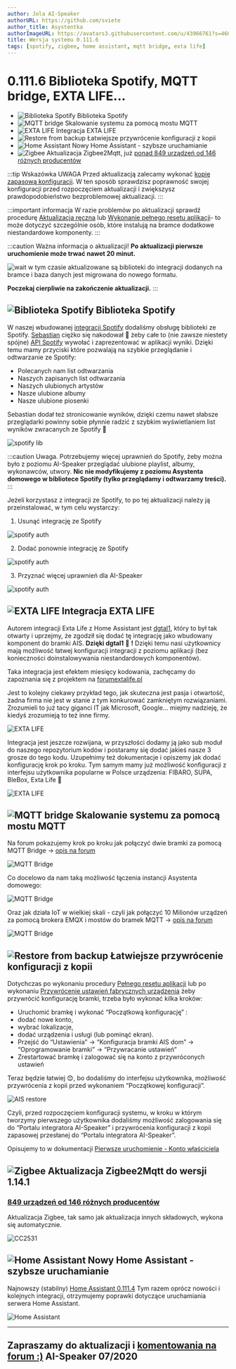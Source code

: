 ```yaml
---
author: Jola AI-Speaker
authorURL: https://github.com/sviete
author_title: Asystentka
authorImageURL: https://avatars3.githubusercontent.com/u/43966761?s=460&v=4
title: Wersja systemu 0.111.6
tags: [spotify, zigbee, home assistant, mqtt bridge, exta life]
---
```


# 0.111.6 Biblioteka Spotify, MQTT bridge, EXTA LIFE...

- ![Biblioteka Spotify](/img/en/blog/202007/spoify_icon.png) Biblioteka Spotify
- ![MQTT bridge](/img/en/blog/202007/mqtt_bridge.png) Skalowanie systemu za pomocą mostu MQTT
- ![EXTA LIFE](/img/en/blog/202007/exta_life.png) Integracja EXTA LIFE
- ![Restore from backup](/img/en/blog/202007/system_restore.png) Łatwiejsze przywrócenie konfiguracji z kopii
- ![Home Assistant](/img/en/blog/202007/hass.png) Nowy Home Assistant - szybsze uruchamianie
- ![Zigbee](/img/en/blog/202007/zigbee.png) Aktualizacja Zigbee2Mqtt, już [ponad 849 urządzeń od 146 różnych producentów](https://www.zigbee2mqtt.io/information/supported_devices.html)




<!--truncate-->

:::tip Wskazówka
UWAGA Przed aktualizacją zalecamy wykonać [kopię zapasową konfiguracji](/docs/ais_bramka_configuration_software#kopia-zapasowa-konfiguracji). W ten sposób sprawdzisz poprawność swojej konfiguracji przed rozpoczęciem aktualizacji i zwiększysz prawdopodobieństwo bezproblemowej aktualizacji.
:::

:::important informacja
W razie problemów po aktualizacji sprawdź procedurę [Aktualizacja ręczna](/docs/ais_bramka_update_manual) lub [Wykonanie pełnego resetu aplikacji](/docs/ais_bramka_reset_ais_step_by_step)- to może dotyczyć szczególnie osób, które instalują na bramce dodatkowe niestandardowe komponenty.
:::

:::caution Ważna informacja o aktualizacji!
 **Po aktualizacji pierwsze uruchomienie może trwać nawet 20 minut.**

 ![wait](/img/en/blog/202007/wait.png) w tym czasie aktualizowane są biblioteki do integracji dodanych na bramce i baza danych jest migrowana do nowego formatu.

 **Poczekaj cierpliwie na zakończenie aktualizacji.**
:::



## ![Biblioteka Spotify](/img/en/blog/202007/spoify_icon.png) Biblioteka Spotify

W naszej wbudowanej [integracji Spotify](/docs/ais_app_spotify) dodaliśmy obsługę biblioteki ze Spotify. [Sebastian](https://github.com/sgrzys) ciężko się nakodował 🥵 żeby całe to (nie zawsze niestety spójne) [API Spotify](https://developer.spotify.com/documentation/web-api/) wywołać i zaprezentować w aplikacji wyniki. Dzięki temu mamy przyciski które pozwalają na szybkie przeglądanie i odtwarzanie ze Spotify:
- Polecanych nam list odtwarzania
- Naszych zapisanych list odtwarzania
- Naszych ulubionych artystów
- Nasze ulubione albumy
- Nasze ulubione piosenki

Sebastian dodał też stronicowanie wyników, dzięki czemu nawet słabsze przeglądarki powinny sobie płynnie radzić z szybkim wyświetlaniem list wyników zwracanych ze Spotify 🥳

![spotify lib](/img/en/blog/202007/spotify_lib.png)

:::caution Uwaga.
 Potrzebujemy więcej uprawnień do Spotify, żeby można było z poziomu AI-Speaker przeglądać ulubione playlist, albumy, wykonawców, utwory.
 **Nic nie modyfikujemy z poziomu Asystenta domowego w bibliotece Spotify (tylko przeglądamy i odtwarzamy treści).**
:::

Jeżeli korzystasz z integracji ze Spotify, to po tej aktualizacji należy ją przeinstalować, w tym celu wystarczy:

1. Usunąć integrację ze Spotify

![spotify auth](/img/en/blog/202007/spotify_auth_1.png)

2. Dodać ponownie integrację ze Spotify

![spotify auth](/img/en/blog/202007/spotify_auth_2.png)


3. Przyznać więcej uprawnień dla AI-Speaker

![spotify auth](/img/en/blog/202007/spotify_auth_3.png)


## ![EXTA LIFE](/img/en/blog/202007/exta_life.png) Integracja EXTA LIFE

Autorem integracji Exta Life z Home Assistant jest [dgtal1](https://github.com/dgtal1), który to był tak otwarty i uprzejmy, że zgodził się dodać tę integrację jako wbudowany komponent do bramki AIS. **Dzięki dgtal1** 🥰 **!** Dzięki temu nasi użytkownicy mają możliwość łatwej konfiguracji integracji z poziomu aplikacji (bez konieczności doinstalowywania niestandardowych komponentów).

Taka integracja jest efektem miesięcy kodowania, zachęcamy do zapoznania się z projektem na [forumextalife.pl](https://www.forumextalife.pl/index.php/topic,311.0.html)

Jest to kolejny ciekawy przykład tego, jak skuteczna jest pasja i otwartość, żadna firma nie jest w stanie z tym konkurować zamkniętym rozwiązaniami.
Zrozumieli to już tacy giganci IT jak Microsoft, Google... miejmy nadzieję, że kiedyś zrozumieją to też inne firmy.

![EXTA LIFE](/img/en/frontend/extalife_1.png)

Integracja jest jeszcze rozwijana, w przyszłości dodamy ją jako sub moduł do naszego repozytorium kodów i postaramy się dodać jakieś nasze 3 grosze do tego kodu.
Uzupełnimy też dokumentacje i opiszemy jak dodać konfigurację krok po kroku.
Tym samym mamy już możliwość konfiguracji z interfejsu użytkownika popularne w Polsce urządzenia: FIBARO, SUPA, BleBox, Exta Life 🥳

![EXTA LIFE](/img/en/frontend/extalife_2.png)


## ![MQTT bridge](/img/en/blog/202007/mqtt_bridge.png) Skalowanie systemu za pomocą mostu MQTT

Na forum pokazujemy krok po kroku jak połączyć dwie bramki za pomocą MQTT Bridge -> [opis na forum](https://ai-speaker.discourse.group/t/armbian-ubuntu-na-bramce-ais-dom/500)

![MQTT Bridge](/img/en/blog/202007/mosquitto_mqtt_bridg.png)

Co docelowo da nam taką możliwość łączenia instancji Asystenta domowego:

![MQTT Bridge](/img/en/blog/202007/mosquitto_mqtt_bridg2.png)


Oraz jak działa IoT w wielkiej skali - czyli jak połączyć 10 Milionów urządzeń za pomocą brokera EMQX i mostów do bramek MQTT -> [opis na forum](https://ai-speaker.discourse.group/t/10-milionow-urzadzen-skalowanie-systemu-do-sterowania-automatyka-domowa/538)

![MQTT Bridge](/img/en/blog/202007/emqx_mqtt_bridge.jpeg)



## ![Restore from backup](/img/en/blog/202007/system_restore.png) Łatwiejsze przywrócenie konfiguracji z kopii

Dotychczas po wykonaniu procedury [Pełnego resetu aplikacji](/docs/ais_bramka_reset_ais_step_by_step) lub po wykonaniu [Przywrócenie ustawień fabrycznych urządzenia](/docs/ais_bramka_reset_index) żeby przywrócić konfigurację bramki, trzeba było wykonać kilka kroków:

- Uruchomić bramkę i wykonać “Początkową konfigurację” :
- dodać nowe konto,
- wybrać lokalizacje,
- dodać urządzenia i usługi (lub pominąć ekran).
- Przejść do “Ustawienia” -> “Konfiguracja bramki AIS dom” -> “Oprogramowanie bramki” -> “Przywracanie ustawień”
- Zrestartować bramkę i zalogować się na konto z przywróconych ustawień

Teraz będzie łatwiej 😊, bo dodaliśmy do interfejsu użytkownika, możliwość przywrócenia z kopii przed wykonaniem “Początkowej konfiguracji”.

![AIS restore](/img/en/blog/202007/ais_restore.png)

Czyli, przed rozpoczęciem konfiguracji systemu, w kroku w którym tworzymy pierwszego użytkownika dodaliśmy możliwość zalogowania się do “Portalu integratora AI-Speaker” i przywrócenia konfiguracji z kopii zapasowej przesłanej do “Portalu integratora AI-Speaker”.

Opisujemy to w dokumentacji [Pierwsze uruchomienie - Konto właściciela](/docs/ais_bramka_first_run_step_account)


## ![Zigbee](/img/en/blog/202004/honeybee.png) Aktualizacja Zigbee2Mqtt do wersji 1.14.1

### [849 urządzeń od 146 różnych producentów](https://www.zigbee2mqtt.io/information/supported_devices.html)


Aktualizacja Zigbee, tak samo jak aktualizacja innych składowych, wykona się automatycznie.

![CC2531](/img/en/iot/CC2531_Zigbee2MQTT_USB.jpg)


## ![Home Assistant](/img/en/blog/202007/hass.png) Nowy Home Assistant - szybsze uruchamianie


Najnowszy (stabilny) [Home Assistant 0.111.4](https://www.home-assistant.io/blog/2020/06/10/release-111/)
Tym razem oprócz nowości i kolejnych integracji, otrzymujemy poprawki dotyczące uruchamiania serwera Home Assistant.

![Home Assistant](/img/en/blog/202007/ha.png)



----
Zapraszamy do aktualizacji i [komentowania na forum :)](https://ai-speaker.discourse.group/)
AI-Speaker 07/2020
----
